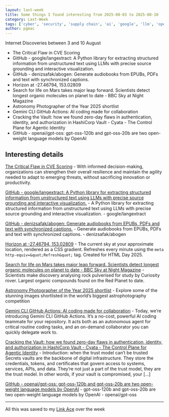 ```yaml
---
layout: last-week
title: Some things I found interesting from 2025-08-03 to 2025-08-10
category: Last-Week
tags: ['cyber', 'security', 'supply chain', 'ai', 'google', 'llm', 'open source', 'python', 'text', 'ai', 'llm', 'text-to-speech', 'space', 'photography', 'actions', 'ai', 'github', 'google', 'llm', 'pentest', 'security', 'vulnerability', 'ai', 'llm', 'open source', 'technology']
author: pgmac
---
```


Internet Discoveries between  3 and 10 August

- The Critical Flaw in CVE Scoring
- GitHub - google/langextract: A Python library for extracting structured information from unstructured text using LLMs with precise source grounding and interactive visualization.
- GitHub - denizsafak/abogen: Generate audiobooks from EPUBs, PDFs and text with synchronized captions.
- Horizon at -27.46794, 153.02809
- Search for life on Mars takes major leap forward. Scientists detect longest organic molecules on planet to date - BBC Sky at Night Magazine
- Astronomy Photographer of the Year 2025 shortlist
- Gemini CLI GitHub Actions: AI coding made for collaboration
- Cracking the Vault: how we found zero-day flaws in authentication, identity, and authorization in HashiCorp Vault - Cyata - The Control Plane for Agentic Identity
- GitHub - openai/gpt-oss: gpt-oss-120b and gpt-oss-20b are two open-weight language models by OpenAI

## Interesting details

<a name="The Critical Flaw in CVE Scoring"></a>[The Critical Flaw in CVE Scoring](https://www.darkreading.com/vulnerabilities-threats/critical-flaw-cve-scoring) - With informed decision-making, organizations can strengthen their overall resilience and maintain the agility needed to adapt to emerging threats, without sacrificing innovation or productivity.

<a name="GitHub - google/langextract: A Python library for extracting structured information from unstructured text using LLMs with precise source grounding and interactive visualization."></a>[GitHub - google/langextract: A Python library for extracting structured information from unstructured text using LLMs with precise source grounding and interactive visualization.](https://github.com/google/langextract) - A Python library for extracting structured information from unstructured text using LLMs with precise source grounding and interactive visualization. - google/langextract

<a name="GitHub - denizsafak/abogen: Generate audiobooks from EPUBs, PDFs and text with synchronized captions."></a>[GitHub - denizsafak/abogen: Generate audiobooks from EPUBs, PDFs and text with synchronized captions.](https://github.com/denizsafak/abogen) - Generate audiobooks from EPUBs, PDFs and text with synchronized captions. - denizsafak/abogen

<a name="Horizon at -27.46794, 153.02809"></a>[Horizon at -27.46794, 153.02809](https://sky.dlazaro.ca/) - The current sky at your approximate location, rendered as a CSS gradient. Refreshes every minute using the `meta http-equiv=&quot;Refresh&quot;` tag. Created for HTML Day 2025.

<a name="Search for life on Mars takes major leap forward. Scientists detect longest organic molecules on planet to date - BBC Sky at Night Magazine"></a>[Search for life on Mars takes major leap forward. Scientists detect longest organic molecules on planet to date - BBC Sky at Night Magazine](https://www.skyatnightmagazine.com/news/mars-longest-organic-molecules) - Scientists make discovery analysing rock pulverised for study by Curiosity rover. Largest organic compounds found on the Red Planet to date.

<a name="Astronomy Photographer of the Year 2025 shortlist"></a>[Astronomy Photographer of the Year 2025 shortlist](https://www.rmg.co.uk/whats-on/astronomy-photographer-year/galleries/2025-shortlist) - Explore some of the stunning images shortlisted in the world’s biggest astrophotography competition

<a name="Gemini CLI GitHub Actions: AI coding made for collaboration"></a>[Gemini CLI GitHub Actions: AI coding made for collaboration](https://blog.google/technology/developers/introducing-gemini-cli-github-actions/) - Today, we’re introducing Gemini CLI GitHub Actions. It’s a no-cost, powerful AI coding teammate for your repository. It acts both as an autonomous agent for critical routine coding tasks, and an on-demand collaborator you can quickly delegate work to.

<a name="Cracking the Vault: how we found zero-day flaws in authentication, identity, and authorization in HashiCorp Vault - Cyata - The Control Plane for Agentic Identity"></a>[Cracking the Vault: how we found zero-day flaws in authentication, identity, and authorization in HashiCorp Vault - Cyata - The Control Plane for Agentic Identity](https://cyata.ai/blog/cracking-the-vault-how-we-found-zero-day-flaws-in-authentication-identity-and-authorization-in-hashicorp-vault/) - Introduction: when the trust model can’t be trusted Secrets vaults are the backbone of digital infrastructure. They store the credentials, tokens, and certificates that govern access to systems, services, APIs, and data. They’re not just a part of the trust model, they are the trust model. In other words, if your vault is compromised, your […]

<a name="GitHub - openai/gpt-oss: gpt-oss-120b and gpt-oss-20b are two open-weight language models by OpenAI"></a>[GitHub - openai/gpt-oss: gpt-oss-120b and gpt-oss-20b are two open-weight language models by OpenAI](https://github.com/openai/gpt-oss) - gpt-oss-120b and gpt-oss-20b are two open-weight language models by OpenAI - openai/gpt-oss


---

All this was saved to my [Link Ace](https://links.pgmac.net.au/) over the week